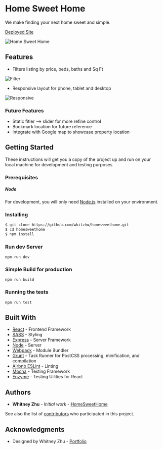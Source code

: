 # Home Sweet Home

We make finding your next home sweet and simple.

[Deployed Site](https://homesweethomewhitzhu.herokuapp.com)

![Home Sweet Home](https://s3-us-west-1.amazonaws.com/homesweethomewhit/media-assets/homesweethome-screenshoot.jpg)

## Features
* Filters listing by price, beds, baths and Sq Ft

![Filter](http://i.imgur.com/0bpJxgX.gif)

* Responsive layout for phone, tablet and desktop

![Responsive](http://i.imgur.com/Ck8yogf.gif)

### Future Features
* Static fitler --> slider for more refine control
* Bookmark location for future reference
* Integrate with Google map to showcase property location

## Getting Started
These instructions will get you a copy of the project up and run on your local machine for development and testing purposes. 

### Prerequisites

##### Node
For development, you will only need [Node.js](http://nodejs.org/) installed on your environment. 

### Installing

```sh
$ git clone https://github.com/whitzhu/homesweethome.git
$ cd homesweethome
$ npm install
```


### Run dev Server

```
npm run dev
```

### Simple Build for production

```
npm run build
```

### Running the tests

```
npm run test
```

## Built With

* [React](https://facebook.github.io/react/) - Frontend Framework
* [SASS](http://sass-lang.com/) - Styling
* [Express](https://expressjs.com/) - Server Framework
* [Node](https://nodejs.org/) - Server
* [Webpack](https://webpack.github.io/) - Module Bundler
* [Grunt](https://gruntjs.com/) - Task Runner for PostCSS processing, minification, and compilation
* [Airbnb ESLint](https://github.com/airbnb/javascript/tree/master/packages/eslint-config-airbnb) - Linting
* [Mocha](https://mochajs.org/) - Testing Framework
* [Enzyme](https://mochajs.org/) - Testing Uilities for React

## Authors

* **Whitney Zhu** - *Initial work* - [HomeSweetHome](https://github.com/whitzhu/homesweethome)

See also the list of [contributors](https://github.com/whitzhu/homesweethome/contributors) who participated in this project.


## Acknowledgments

* Designed by Whitney Zhu - [Portfolio](https://www.behance.net/whitzhu)





